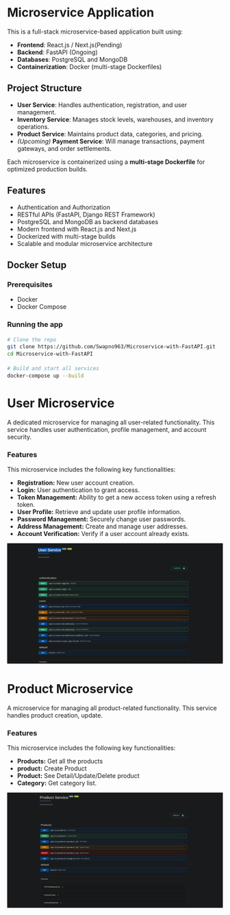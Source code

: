 # Microservice Application

This is a full-stack microservice-based application built using:

- **Frontend**: React.js / Next.js(Pending)
- **Backend**: FastAPI (Ongoing)
- **Databases**: PostgreSQL and MongoDB
- **Containerization**: Docker (multi-stage Dockerfiles)

## Project Structure
- **User Service**: Handles authentication, registration, and user management.
- **Inventory Service**: Manages stock levels, warehouses, and inventory operations.
- **Product Service**: Maintains product data, categories, and pricing.
- *(Upcoming)* **Payment Service**: Will manage transactions, payment gateways, and order settlements.

Each microservice is containerized using a **multi-stage Dockerfile** for optimized production builds.

## Features

- Authentication and Authorization
- RESTful APIs (FastAPI, Django REST Framework)
- PostgreSQL and MongoDB as backend databases
- Modern frontend with React.js and Next.js
- Dockerized with multi-stage builds
- Scalable and modular microservice architecture

## Docker Setup

### Prerequisites

- Docker
- Docker Compose

### Running the app

```bash
# Clone the repo
git clone https://github.com/Swapno963/Microservice-with-FastAPI.git
cd Microservice-with-FastAPI

# Build and start all services
docker-compose up --build
```




# User Microservice

A dedicated microservice for managing all user-related functionality. This service handles user authentication, profile management, and account security.

### Features

This microservice includes the following key functionalities:

* **Registration:** New user account creation.
* **Login:** User authentication to grant access.
* **Token Management:** Ability to get a new access token using a refresh token.
* **User Profile:** Retrieve and update user profile information.
* **Password Management:** Securely change user passwords.
* **Address Management:** Create and manage user addresses.
* **Account Verification:** Verify if a user account already exists.

![A screenshot of the User Microservice](project-screenshot/User%20Service.png)



# Product Microservice

A microservice for managing all product-related functionality. This service handles product creation, update.

### Features

This microservice includes the following key functionalities:

* **Products:** Get all the products
* **product:** Create Product
* **Product<id>:** See Detail/Update/Delete product
* **Category:** Get category list.


![A screenshot of the User Microservice](project-screenshot/Product%20Servicce.png)
